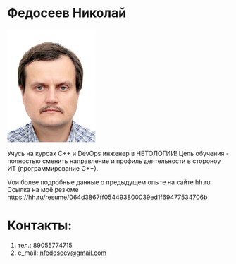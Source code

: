 # Федосеев Николай

<img src="image.png" alt="drawing" width="200"/>

Учусь на курсах С++ и DevOps инженер в НЕТОЛОГИИ!
Цель обучения - полностью сменить направление и профиль деятельности в стороноу ИТ (программирование С++).

Vои более подробные данные о предыдущем опыте на сайте hh.ru. 
Ссылка на моё резюме https://hh.ru/resume/064d3867ff054493800039ed1f69477534706b

# Контакты:
1. тел.: 89055774715
2. e_mail: nfedoseev@gmail.com
